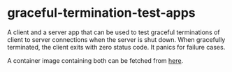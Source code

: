 # graceful-termination-test-apps

A client and a server app that can be used to test graceful terminations of
client to server connections when the server is shut down. When gracefully
terminated, the client exits with zero status code. It panics for failure cases.

A container image containing both can be fetched from
[here](https://hub.docker.com/r/cilium/graceful-termination-test-apps).
